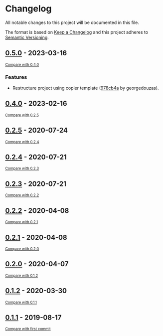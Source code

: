 # Changelog

All notable changes to this project will be documented in this file.

The format is based on [Keep a Changelog](http://keepachangelog.com/en/1.0.0/)
and this project adheres to [Semantic Versioning](http://semver.org/spec/v2.0.0.html).

<!-- insertion marker -->
## [0.5.0](https://github.com/georgedouzas/cluster-over-sampling/releases/tag/0.5.0) - 2023-03-16

<small>[Compare with 0.4.0](https://github.com/georgedouzas/cluster-over-sampling/compare/0.4.0...0.5.0)</small>

### Features

- Restructure project using copier template ([978cb4a](https://github.com/georgedouzas/cluster-over-sampling/commit/978cb4ab1cc27ef91745d47b3fafdd0bb7be27c3) by georgedouzas).

## [0.4.0](https://github.com/georgedouzas/cluster-over-sampling/releases/tag/0.4.0) - 2023-02-16

<small>[Compare with 0.2.5](https://github.com/georgedouzas/cluster-over-sampling/compare/0.2.5...0.4.0)</small>

## [0.2.5](https://github.com/georgedouzas/cluster-over-sampling/releases/tag/0.2.5) - 2020-07-24

<small>[Compare with 0.2.4](https://github.com/georgedouzas/cluster-over-sampling/compare/0.2.4...0.2.5)</small>

## [0.2.4](https://github.com/georgedouzas/cluster-over-sampling/releases/tag/0.2.4) - 2020-07-21

<small>[Compare with 0.2.3](https://github.com/georgedouzas/cluster-over-sampling/compare/0.2.3...0.2.4)</small>

## [0.2.3](https://github.com/georgedouzas/cluster-over-sampling/releases/tag/0.2.3) - 2020-07-21

<small>[Compare with 0.2.2](https://github.com/georgedouzas/cluster-over-sampling/compare/0.2.2...0.2.3)</small>

## [0.2.2](https://github.com/georgedouzas/cluster-over-sampling/releases/tag/0.2.2) - 2020-04-08

<small>[Compare with 0.2.1](https://github.com/georgedouzas/cluster-over-sampling/compare/0.2.1...0.2.2)</small>

## [0.2.1](https://github.com/georgedouzas/cluster-over-sampling/releases/tag/0.2.1) - 2020-04-08

<small>[Compare with 0.2.0](https://github.com/georgedouzas/cluster-over-sampling/compare/0.2.0...0.2.1)</small>

## [0.2.0](https://github.com/georgedouzas/cluster-over-sampling/releases/tag/0.2.0) - 2020-04-07

<small>[Compare with 0.1.2](https://github.com/georgedouzas/cluster-over-sampling/compare/0.1.2...0.2.0)</small>

## [0.1.2](https://github.com/georgedouzas/cluster-over-sampling/releases/tag/0.1.2) - 2020-03-30

<small>[Compare with 0.1.1](https://github.com/georgedouzas/cluster-over-sampling/compare/0.1.1...0.1.2)</small>

## [0.1.1](https://github.com/georgedouzas/cluster-over-sampling/releases/tag/0.1.1) - 2019-08-17

<small>[Compare with first commit](https://github.com/georgedouzas/cluster-over-sampling/compare/e209568f6d0b02df1f1d06d5e79ba2300f2f4d23...0.1.1)</small>

